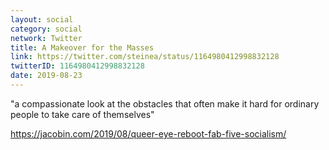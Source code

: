 ```yaml
---
layout: social
category: social
network: Twitter
title: A Makeover for the Masses
link: https://twitter.com/steinea/status/1164980412998832128
twitterID: 1164980412998832128
date: 2019-08-23
---
```


"a compassionate look at the obstacles that often make it hard for ordinary people to take care of themselves"

<https://jacobin.com/2019/08/queer-eye-reboot-fab-five-socialism/>
